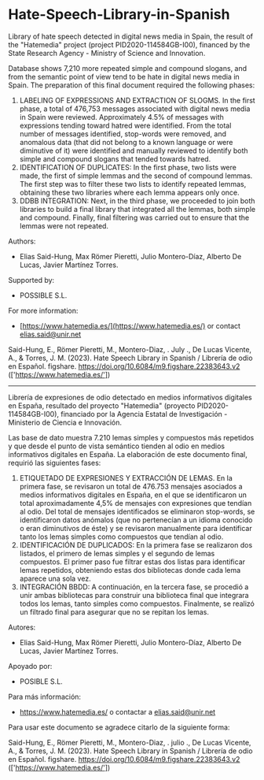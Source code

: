 # Hate-Speech-Library-in-Spanish

Library of hate speech detected in digital news media in Spain, the result of the "Hatemedia" project (project PID2020-114584GB-I00), financed by the State Research Agency - Ministry of Science and Innovation.

Database shows 7,210 more repeated simple and compound slogans, and from the semantic point of view tend to be hate in digital news media in Spain. The preparation of this final document required the following phases:

1. LABELING OF EXPRESSIONS AND EXTRACTION OF SLOGMS. In the first phase, a total of 476,753 messages associated with digital news media in Spain were reviewed. Approximately 4.5% of messages with expressions tending toward hatred were identified. From the total number of messages identified, stop-words were removed, and anomalous data (that did not belong to a known language or were diminutive of it) were identified and manually reviewed to identify both simple and compound slogans that tended towards hatred.
2. IDENTIFICATION OF DUPLICATES: In the first phase, two lists were made, the first of simple lemmas and the second of compound lemmas. The first step was to filter these two lists to identify repeated lemmas, obtaining these two libraries where each lemma appears only once.
3. DDBB INTEGRATION: Next, in the third phase, we proceeded to join both libraries to build a final library that integrated all the lemmas, both simple and compound. Finally, final filtering was carried out to ensure that the lemmas were not repeated.

Authors:
- Elias Said-Hung, Max Römer Pieretti, Julio Montero-Díaz, Alberto De Lucas, Javier Martínez Torres.

Supported by:
- POSSIBLE S.L.

For more information:
- [https://www.hatemedia.es/](https://www.hatemedia.es/) or contact elias.said@unir.net

Said-Hung, E., Römer Pieretti, M., Montero-Diaz, . July ., De Lucas Vicente, A., & Torres, J. M. (2023). Hate Speech Library in Spanish / Librería de odio en Español. figshare. https://doi.org/10.6084/m9.figshare.22383643.v2 (['https://www.hatemedia.es/'])

---

Librería de expresiones de odio detectado en medios informativos digitales en España, resultado del proyecto "Hatemedia" (proyecto PID2020-114584GB-I00), financiado por la Agencia Estatal de Investigación - Ministerio de Ciencia e Innovación. 

Las base de dato muestra 7.210 lemas simples y compuestos más repetidos y que desde el punto de vista semántico tienden al odio en medios informativos digitales en España. La elaboración de este documento final, requirió las siguientes fases: 

1.	ETIQUETADO DE EXPRESIONES Y EXTRACCIÓN DE LEMAS. En la primera fase, se revisaron un total de 476.753 mensajes asociados a medios informativos digitales en España, en el que se identificaron un total aproximadamente 4,5% de mensajes con expresiones que tendían al odio. Del total de mensajes identificados se eliminaron stop-words, se identificaron datos anómalos (que no pertenecían a un idioma conocido o eran diminutivos de éste) y se revisaron manualmente para identificar tanto los lemas simples como compuestos que tendían al odio. 
2.	IDENTIFICACIÓN DE DUPLICADOS: En la primera fase se realizaron dos listados, el primero de lemas simples y el segundo de lemas compuestos. El primer paso fue filtrar estas dos listas para identificar lemas repetidos, obteniendo estas dos bibliotecas donde cada lema aparece una sola vez.
3.	INTEGRACIÓN BBDD: A continuación, en la tercera fase, se procedió a unir ambas bibliotecas para construir una biblioteca final que integrara todos los lemas, tanto simples como compuestos. Finalmente, se realizó un filtrado final para asegurar que no se repitan los lemas.

Autores:
-	Elias Said-Hung, Max Römer Pieretti, Julio Montero-Díaz, Alberto De Lucas, Javier Martínez Torres.

Apoyado por:
-	POSIBLE S.L.

Para más información:
-	https://www.hatemedia.es/ o contactar a elias.said@unir.net

Para usar este documento se agradece citarlo de la siguiente forma: 

Said-Hung, E., Römer Pieretti, M., Montero-Diaz, . julio ., De Lucas Vicente, A., & Torres, J. M. (2023). Hate Speech Library in Spanish / Librería de odio en Español. figshare. https://doi.org/10.6084/m9.figshare.22383643.v2 (['https://www.hatemedia.es/'])
